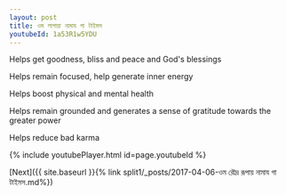 ```yaml
---
layout: post
title: ওম লাগায়া নামায গা টাইমস
youtubeId: 1a53R1w5YDU
---
```

 
 
Helps get goodness, bliss and peace and God's blessings
 
Helps remain focused, help generate inner energy 
 
Helps boost physical and mental health 
 
Helps remain grounded and generates a sense of gratitude towards the greater power 
 
Helps reduce bad karma
 
 
 
 


{% include youtubePlayer.html id=page.youtubeId %}
 
[Next]({{ site.baseurl }}{% link  split1/_posts/2017-04-06-ওম রৌদ্র রূপায় নামায গা টাইমস.md%})
 
